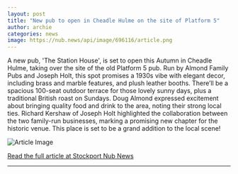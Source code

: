 ```yaml
---
layout: post
title: "New pub to open in Cheadle Hulme on the site of Platform 5"
author: archie
categories: news
image: https://nub.news/api/image/696116/article.png
---
```

A new pub, 'The Station House', is set to open this Autumn in Cheadle Hulme, taking over the site of the old Platform 5 pub. Run by Almond Family Pubs and Joseph Holt, this spot promises a 1930s vibe with elegant decor, including brass and marble features, and plush leather booths. There’ll be a spacious 100-seat outdoor terrace for those lovely sunny days, plus a traditional British roast on Sundays. Doug Almond expressed excitement about bringing quality food and drink to the area, noting their strong local ties. Richard Kershaw of Joseph Holt highlighted the collaboration between the two family-run businesses, marking a promising new chapter for the historic venue. This place is set to be a grand addition to the local scene!

![Article Image](https://nub.news/api/image/696116/article.png)

[Read the full article at Stockport Nub News](https://stockport.nub.news/news/local-news/new-pub-to-open-in-cheadle-hulme-on-the-site-of-platform-5-273594)

---

